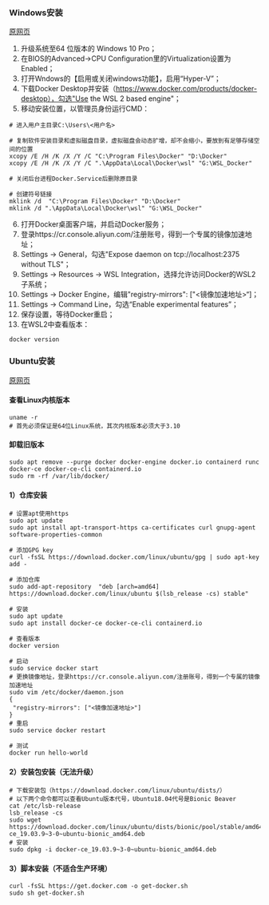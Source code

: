 ###  Windows安装

[原网页](https://docs.docker.com/docker-for-windows/wsl/)

1. 升级系统至64 位版本的 Windows 10 Pro；
2. 在BIOS的Advanced->CPU Configuration里的Virtualization设置为Enabled；
3. 打开Wndows的【启用或关闭windows功能】，启用“Hyper-V”；
4. 下载Docker Desktop并安装（https://www.docker.com/products/docker-desktop），勾选"Use the WSL 2 based engine"；
5. 移动安装位置，以管理员身份运行CMD：
```
# 进入用户主目录C:\Users\<用户名>

# 复制软件安装目录和虚拟磁盘目录，虚拟磁盘会动态扩增，却不会缩小，要放到有足够存储空间的位置
xcopy /E /H /K /X /Y /C "C:\Program Files\Docker" "D:\Docker"
xcopy /E /H /K /X /Y /C ".\AppData\Local\Docker\wsl" "G:\WSL_Docker"

# 关闭后台进程Docker.Service后删除原目录

# 创建符号链接
mklink /d  "C:\Program Files\Docker" "D:\Docker"
mklink /d ".\AppData\Local\Docker\wsl" "G:\WSL_Docker"
```
6. 打开Docker桌面客户端，并启动Docker服务；
7. 登录https://cr.console.aliyun.com/注册账号，得到一个专属的镜像加速地址；
8. Settings -> General，勾选"Expose daemon on tcp://localhost:2375 without TLS"；
9. Settings -> Resources -> WSL Integration，选择允许访问Docker的WSL2子系统；
11. Settings -> Docker Engine，编辑"registry-mirrors": ["<镜像加速地址>“]；
12. Settings -> Command Line，勾选“Enable experimental features”；
12. 保存设置，等待Docker重启；
13. 在WSL2中查看版本：
```
docker version
```


### Ubuntu安装

[原网页](<https://docs.docker.com/engine/install/ubuntu/>)

#### 查看Linux内核版本

```
uname -r
# 首先必须保证是64位Linux系统，其次内核版本必须大于3.10
```

#### 卸载旧版本

```
sudo apt remove --purge docker docker-engine docker.io containerd runc docker-ce docker-ce-cli containerd.io
sudo rm -rf /var/lib/docker/
```

#### 1）仓库安装

```
# 设置apt使用https
sudo apt update
sudo apt install apt-transport-https ca-certificates curl gnupg-agent software-properties-common

# 添加GPG key
curl -fsSL https://download.docker.com/linux/ubuntu/gpg | sudo apt-key add -

# 添加仓库
sudo add-apt-repository  "deb [arch=amd64] https://download.docker.com/linux/ubuntu $(lsb_release -cs) stable"

# 安装
sudo apt update
sudo apt install docker-ce docker-ce-cli containerd.io

# 查看版本
docker version

# 启动
sudo service docker start
# 更换镜像地址，登录https://cr.console.aliyun.com/注册账号，得到一个专属的镜像加速地址
sudo vim /etc/docker/daemon.json
{
 "registry-mirrors": ["<镜像加速地址>"]
}
# 重启
sudo service docker restart

# 测试
docker run hello-world
```
#### 2）安装包安装（无法升级）

```
# 下载安装包（https://download.docker.com/linux/ubuntu/dists/）
# 以下两个命令都可以查看Ubuntu版本代号，Ubuntu18.04代号是Bionic Beaver
cat /etc/lsb-release
lsb_release -cs
sudo wget https://download.docker.com/linux/ubuntu/dists/bionic/pool/stable/amd64/docker-ce_19.03.9~3-0~ubuntu-bionic_amd64.deb
# 安装
sudo dpkg -i docker-ce_19.03.9~3-0~ubuntu-bionic_amd64.deb
```

#### 3）脚本安装（不适合生产环境）

```
curl -fsSL https://get.docker.com -o get-docker.sh
sudo sh get-docker.sh
```